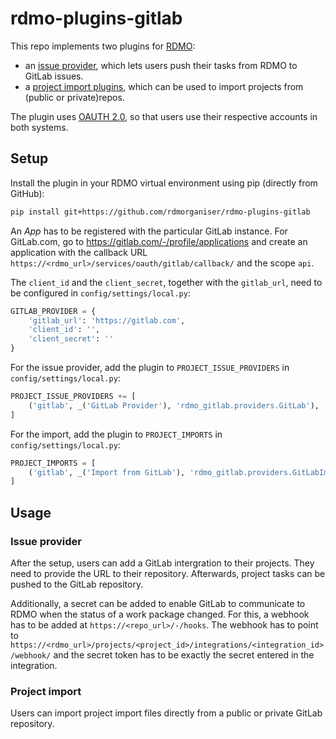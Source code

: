 rdmo-plugins-gitlab
===================

This repo implements two plugins for [RDMO](https://github.com/rdmorganiser/rdmo):

* an [issue provider](https://rdmo.readthedocs.io/en/latest/plugins/index.html#issue-providers), which lets users push their tasks from RDMO to GitLab issues.
* a [project import plugins](https://rdmo.readthedocs.io/en/latest/plugins/index.html#project-import-plugins), which can be used to import projects from (public or private)repos.

The plugin uses [OAUTH 2.0](https://oauth.net/2/), so that users use their respective accounts in both systems.


Setup
-----

Install the plugin in your RDMO virtual environment using pip (directly from GitHub):

```bash
pip install git+https://github.com/rdmorganiser/rdmo-plugins-gitlab
```

An *App* has to be registered with the particular GitLab instance. For GitLab.com, go to https://gitlab.com/-/profile/applications and create an application with the callback URL `https://<rdmo_url>/services/oauth/gitlab/callback/` and the scope `api`.

The `client_id` and the `client_secret`, together with the `gitlab_url`, need to be configured in `config/settings/local.py`:

```python
GITLAB_PROVIDER = {
    'gitlab_url': 'https://gitlab.com',
    'client_id': '',
    'client_secret': ''
}
```

For the issue provider, add the plugin to `PROJECT_ISSUE_PROVIDERS` in `config/settings/local.py`:

```python
PROJECT_ISSUE_PROVIDERS += [
    ('gitlab', _('GitLab Provider'), 'rdmo_gitlab.providers.GitLab'),
]
```

For the import, add the plugin to `PROJECT_IMPORTS` in `config/settings/local.py`:

```python
PROJECT_IMPORTS = [
    ('gitlab', _('Import from GitLab'), 'rdmo_gitlab.providers.GitLabImport'),
]
```


Usage
-----

### Issue provider

After the setup, users can add a GitLab intergration to their projects. They need to provide the URL to their repository. Afterwards, project tasks can be pushed to the GitLab repository.

Additionally, a secret can be added to enable GitLab to communicate to RDMO when the status of a work package changed. For this, a webhook has to be added at `https://<repo_url>/-/hooks`. The webhook has to point to `https://<rdmo_url>/projects/<project_id>/integrations/<integration_id>/webhook/` and the secret token has to be exactly the secret entered in the integration.

### Project import

Users can import project import files directly from a public or private GitLab repository.
